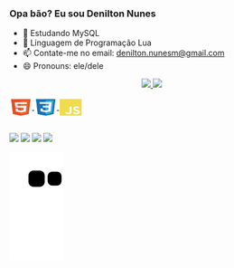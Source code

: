 ### Opa bão? Eu sou Denilton Nunes 

- 🌱 Estudando MySQL
- 🤔 Linguagem de Programação Lua
- 📫 Contate-me no email: denilton.nunesm@gmail.com
- 😄 Pronouns: ele/dele

<div align="center">
  <a href="https://github.com/deniltonunes">
  <img height="180em" src="https://github-readme-stats.vercel.app/api?username=deniltonunes&show_icons=true&theme=github_dark&include_all_commits=true&count_private=true"/>
  <img height="180em" src="https://github-readme-stats.vercel.app/api/top-langs/?username=deniltonunes&layout=compact&langs_count=7&theme=github_dark"/>
</div>

<div style="display: inline_block"><br>
  <img align="center" alt="Deni-HTML" height="30" width="40" src="https://raw.githubusercontent.com/devicons/devicon/master/icons/html5/html5-original.svg">
  <img align="center" alt="Deni-CSS" height="30" width="40" src="https://raw.githubusercontent.com/devicons/devicon/master/icons/css3/css3-original.svg">
  <img align="center" alt="Deni-Js" height="30" width="40" src="https://raw.githubusercontent.com/devicons/devicon/master/icons/javascript/javascript-plain.svg">
  
##

<div> 
  <a href="https://instagram.com/deniltonunes" target="_blank"><img src="https://img.shields.io/badge/-Instagram-%23E4405F?style=for-the-badge&logo=instagram&logoColor=white" target="_blank"></a>
 	<a href="https://www.twitch.tv/deniltonunes" target="_blank"><img src="https://img.shields.io/badge/Twitch-9146FF?style=for-the-badge&logo=twitch&logoColor=white" target="_blank"></a>
  <a href = "mailto:denilton.nunesm@gmail.com"><img src="https://img.shields.io/badge/-Gmail-%23333?style=for-the-badge&logo=gmail&logoColor=white" target="_blank"></a>
  <a href="https://www.linkedin.com/in/deniltonunes" target="_blank"><img src="https://img.shields.io/badge/-LinkedIn-%230077B5?style=for-the-badge&logo=linkedin&logoColor=white" target="_blank"></a> 
 
![Snake animation](https://github.com/deniltonunes/deniltonunes/blob/output/github-contribution-grid-snake.svg)
 
</div>
